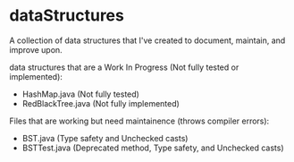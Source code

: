 # dataStructures
A collection of data structures that I've created to document, maintain, and improve upon.


data structures that are a Work In Progress (Not fully tested or implemented):

- HashMap.java          (Not fully tested)
- RedBlackTree.java     (Not fully implemented)

Files that are working but need maintainence (throws compiler errors):

- BST.java          (Type safety and Unchecked casts)
- BSTTest.java      (Deprecated method, Type safety, and Unchecked casts)
